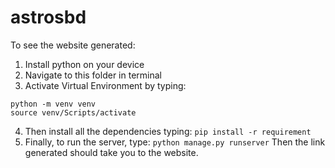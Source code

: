# astrosbd
To see the website generated:
1. Install python on your device
2. Navigate to this folder in terminal
3. Activate Virtual Environment by typing:
```
python -m venv venv
source venv/Scripts/activate
```
4. Then install all the dependencies typing:
```pip install -r requirement```
5. Finally, to run the server, type:
```python manage.py runserver```
Then the link generated should take you to the website.
